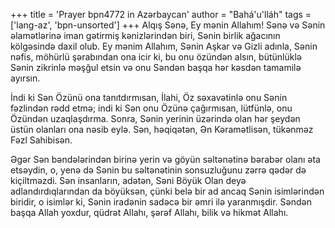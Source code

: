 +++
title = 'Prayer bpn4772 in Azərbaycan'
author = "Bahá'u'lláh"
tags = ['lang-az', 'bpn-unsorted']
+++
Alqış Sənə, Ey mənin Allahım! Sənə və Sənin əlamətlərinə iman gətirmiş kənizlərindən biri, Sənin birlik ağacının kölgəsində daxil olub. Ey mənim Allahım, Sənin Aşkar və Gizli adınla, Sənin nəfis, möhürlü şərabından ona icir ki, bu onu özündən alsın, bütünlüklə Sənin zikrinlə məşğul etsin və onu Səndən başqa hər kəsdən tamamilə ayırsın.

İndi ki Sən Özünü ona tanıtdırmısan, İlahi, Öz səxavətinlə onu Sənin fəzlindən rədd etmə; indi ki Sən onu Özünə çağırmısan, lütfünlə, onu Özündən uzaqlaşdırma. Sonra, Sənin yerinin üzərində olan hər şeydən üstün olanları ona nəsib eylə. Sən, həqiqətən, Ən Kəramətlisən, tükənməz Fəzl Sahibisən.

Əgər Sən bəndələrindən birinə yerin və göyün səltənətinə bərabər olanı əta etsəydin, o, yenə də Sənin bu səltənətinin sonsuzluğunu zərrə qədər də kiçiltməzdi. Sən insanların, adətən, Səni Böyük Olan deyə adlandırdıqlarından da böyüksən, çünki belə bir ad ancaq Sənin isimlərindən biridir, o isimlər ki, Sənin iradənin sadəcə bir əmri ilə yaranmışdir. Səndən başqa Allah yoxdur, qüdrət Allahı, şərəf Allahı, bilik və hikmət Allahı.
